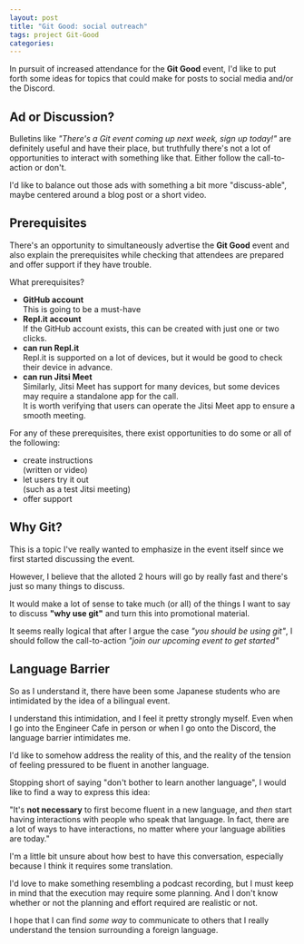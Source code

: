 ```yaml
---
layout: post
title: "Git Good: social outreach"
tags: project Git-Good
categories: 
---
```


In pursuit of increased attendance for the **Git Good** event, I'd like to put forth some ideas for topics that could make for posts to social media and/or the Discord.

## Ad or Discussion?

Bulletins like *"There's a Git event coming up next week, sign up today!"* are definitely useful and have their place, but truthfully there's not a lot of opportunities to interact with something like that.   Either follow the call-to-action or don't.

I'd like to balance out those ads with something a bit more "discuss-able", maybe centered around a blog post or a short video.

## Prerequisites

There's an opportunity to simultaneously advertise the **Git Good** event and also explain the prerequisites while checking that attendees are prepared and offer support if they have trouble.

What prerequisites?

* **GitHub account**  
This is going to be a must-have
* **Repl.it account**  
If the GitHub account exists, this can be created with just one or two clicks.  
* **can run Repl.it**  
Repl.it is supported on a lot of devices, but it would be good to check their device in advance.
* **can run Jitsi Meet**  
Similarly, Jitsi Meet has support for many devices, but some devices may require a standalone app for the call.  
It is worth verifying that users can operate the Jitsi Meet app to ensure a smooth meeting.

For any of these prerequisites, there exist opportunities to do some or all of the following:

* create instructions  
(written or video)
* let users try it out  
(such as a test Jitsi meeting)
* offer support

## Why Git?

This is a topic I've really wanted to emphasize in the event itself since we first started discussing the event.

However, I believe that the alloted 2 hours will go by really fast and there's just so many things to discuss.

It would make a lot of sense to take much (or all) of the things I want to say to discuss **"why use git"** and turn this into promotional material.

It seems really logical that after I argue the case *"you should be using git"*, I should follow the call-to-action *"join our upcoming event to get started"*

## Language Barrier

So as I understand it, there have been some Japanese students who are intimidated by the idea of a bilingual event.

I understand this intimidation, and I feel it pretty strongly myself.  Even when I go into the Engineer Cafe in person or when I go onto the Discord, the language barrier intimidates me.

I'd like to somehow address the reality of this, and the reality of the tension of feeling pressured to be fluent in another language.

Stopping short of saying "don't bother to learn another language", I would like to find a way to express this idea: 

"It's **not necessary** to first become fluent in a new language, and *then* start having interactions with people who speak that language. In fact, there are a lot of ways to have interactions, no matter where your language abilities are today."

I'm a little bit unsure about how best to have this conversation, especially because I think it requires some translation.

I'd love to make something resembling a podcast recording, but I must keep in mind that the execution may require some planning. And I don't know whether or not the planning and effort required are realistic or not.

I hope that I can find *some way* to communicate to others that I really understand the tension surrounding a foreign language.
